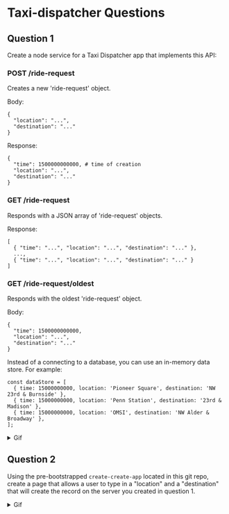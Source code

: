 # Taxi-dispatcher Questions

## Question 1

Create a node service for a Taxi Dispatcher app that implements this API:

### POST /ride-request

Creates a new 'ride-request' object.

Body:

    {
      "location": "...",
      "destination": "..."
    }

Response:

    {
      "time": 1500000000000, # time of creation
      "location": "...",
      "destination": "..."
    }

### GET /ride-request

Responds with a JSON array of 'ride-request' objects.

Response:

    [
      { "time": "...", "location": "...", "destination": "..." },
      ...,
      { "time": "...", "location": "...", "destination": "..." }
    ]

### GET /ride-request/oldest

Responds with the oldest 'ride-request' object.

Body:

    {
      "time": 1500000000000,
      "location": "...",
      "destination": "..."
    }


Instead of a connecting to a database, you can use an in-memory data store. For example:

    const dataStore = [
      { time: 15000000000, location: 'Pioneer Square', destination: 'NW 23rd & Burnside' },
      { time: 15000000000, location: 'Penn Station', destination: '23rd & Madison' },
      { time: 15000000000, location: 'OMSI', destination: 'NW Alder & Broadway' },
    ];

<details>
  <summary>Gif</summary>
  <img src="https://github.com/jondlm/taxi-dispatch/raw/master/img/taxi-dispatch-api.gif" alt="question1">
  ![example]()
</details>

## Question 2

Using the pre-bootstrapped `create-create-app` located in this git repo, create
a page that allows a user to type in a "location" and a "destination" that will
create the record on the server you created in question 1.

<details>
  <summary>Gif</summary>
  <img src="https://github.com/jondlm/taxi-dispatch/raw/master/img/taxi-dispatch-creation-ui.gif" alt="question2">
</details>
